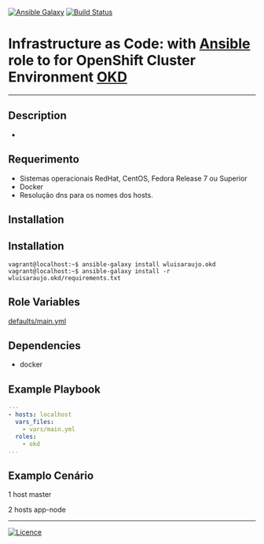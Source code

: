 [![Ansible Galaxy](https://img.shields.io/badge/Ansible%20Galaxy-OKD-blue.svg)](https://galaxy.ansible.com/wluisaraujo/okd) [![Build Status](https://travis-ci.org/wluisaraujo/ansible-role-okd.svg?branch=master)](https://travis-ci.org/wluisaraujo/ansible-role-okd)

# Infrastructure as Code: with [Ansible](https://www.ansible.com) role to for OpenShift Cluster Environment [OKD](https://www.okd.io/)
------------

Description
------------

 *

Requerimento
------------

 * Sistemas operacionais RedHat, CentOS, Fedora Release 7 ou Superior
 * Docker
 * Resolução dns para os nomes dos hosts.

Installation
------------

Installation
------------

```console
vagrant@localhost:~$ ansible-galaxy install wluisaraujo.okd
vagrant@localhost:~$ ansible-galaxy install -r wluisaraujo.okd/requirements.txt
```

Role Variables
--------------

[defaults/main.yml](defaults/main.yml)

Dependencies
------------

* docker

Example Playbook
----------------
```yaml
---
- hosts: localhost
  vars_files:
    - vars/main.yml 
  roles:
    - okd
...
```

Examplo Cenário
----------------


1 host master

2 hosts app-node



----------------
[![Licence](https://img.shields.io/badge/License-GPL%20v3-red.svg)](https://www.gnu.org/licenses/gpl-3.0.pt-br.html)
